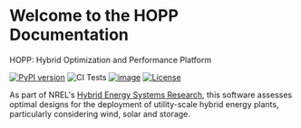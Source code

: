 # Welcome to the HOPP Documentation

HOPP: Hybrid Optimization and Performance Platform

[![PyPI version](https://badge.fury.io/py/hopp.svg)](https://badge.fury.io/py/hopp)
![CI Tests](https://github.com/NREL/HOPP/actions/workflows/ci.yml/badge.svg)
[![image](https://img.shields.io/pypi/pyversions/hopp.svg)](https://pypi.python.org/pypi/hopp)
[![License](https://img.shields.io/badge/License-BSD%203--Clause-blue.svg)](https://opensource.org/licenses/BSD-3-Clause)

As part of NREL's [Hybrid Energy Systems Research](https://www.nrel.gov/wind/hybrid-energy-systems-research.html), this
software assesses optimal designs for the deployment of utility-scale hybrid energy plants, particularly considering wind,
solar and storage.

```{tableofcontents}
```
